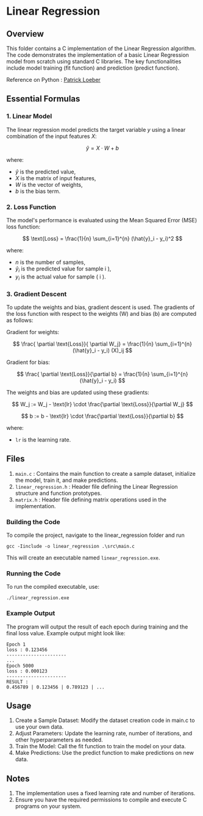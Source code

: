 # Linear Regression

## Overview 
This folder contains a C implementation of the Linear Regression algorithm. 
The code demonstrates the implementation of a basic Linear Regression model from scratch using standard C libraries. 
The key functionalities include model training (fit function) and prediction (predict function).

Reference on Python : [Patrick Loeber](https://www.youtube.com/watch?v=4swNt7PiamQ&list=PLqnslRFeH2Upcrywf-u2etjdxxkL8nl7E&index=2)

## Essential Formulas

### 1. Linear Model

The linear regression model predicts the target variable $y$ using a linear combination of the input features $X$:

$$
\hat{y} = X \cdot W + b
$$

where:
- $\hat{y}$ is the predicted value,
- $X$ is the matrix of input features,
- $W$ is the vector of weights,
- $b$ is the bias term.

### 2. Loss Function

The model's performance is evaluated using the Mean Squared Error (MSE) loss function:

$$
\text{Loss} = \frac{1}{n} \sum_{i=1}^{n} (\hat{y}_i - y_i)^2
$$

where:
- $n$ is the number of samples,
- $\hat{y}_i$ is the predicted value for sample i \),
- $y_i$ is the actual value for sample \( i \).

### 3. Gradient Descent

To update the weights and bias, gradient descent is used. The gradients of the loss function with respect to the weights \(W\) and bias \(b\) are computed as follows:

Gradient for weights:

$$
\frac{ \partial \text{Loss}}{ \partial W_j} = \frac{1}{n} \sum_{i=1}^{n} (\hat{y}_i - y_i)  (X)_ij
$$

Gradient for bias:

$$
\frac{ \partial \text{Loss}}{\partial b} = \frac{1}{n} \sum_{i=1}^{n} (\hat{y}_i - y_i)
$$


The weights and bias are updated using these gradients:

$$
W_j := W_j - \text{lr} \cdot \frac{\partial \text{Loss}}{\partial W_j}
$$

$$
b := b - \text{lr} \cdot \frac{\partial \text{Loss}}{\partial b}
$$

where:
- `lr` is the learning rate.

## Files
1. `main.c` : Contains the main function to create a sample dataset, initialize the model, train it, and make predictions.
2. `linear_regression.h` : Header file defining the Linear Regression structure and function prototypes.
3. `matrix.h` : Header file defining matrix operations used in the implementation.

### Building the Code
To compile the project, navigate to the linear_regression folder and run
```
gcc -Iinclude -o linear_regression .\src\main.c
```
This will create an executable named `linear_regression.exe`.

### Running the Code
To run the compiled executable, use:
```
./linear_regression.exe
```
### Example Output
The program will output the result of each epoch during training and the final loss value. Example output might look like:
```
Epoch 1
loss : 0.123456
----------------------
...
Epoch 5000
loss : 0.000123
----------------------
RESULT : 
0.456789 | 0.123456 | 0.789123 | ...

```
## Usage
1. Create a Sample Dataset: Modify the dataset creation code in main.c to use your own data.
2. Adjust Parameters: Update the learning rate, number of iterations, and other hyperparameters as needed.
3. Train the Model: Call the fit function to train the model on your data.
4. Make Predictions: Use the predict function to make predictions on new data.

## Notes
1. The implementation uses a fixed learning rate and number of iterations.
2. Ensure you have the required permissions to compile and execute C programs on your system.
